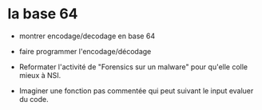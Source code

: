 # la base 64

- montrer encodage/decodage en base 64
- faire programmer l'encodage/décodage


- Reformater l'activité de "Forensics sur un malware" pour qu'elle colle mieux à NSI.

- Imaginer une fonction pas commentée qui peut suivant le input evaluer du code.
